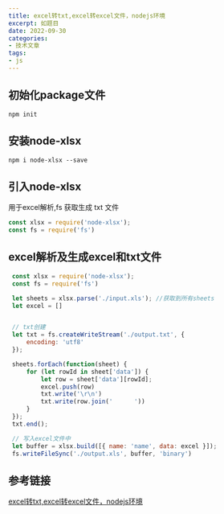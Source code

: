 ```yaml
---
title: excel转txt,excel转excel文件，nodejs环境
excerpt: 如题目
date: 2022-09-30
categories:
- 技术文章
tags:
- js
---
```


## 初始化package文件
```
npm init
```

## 安装node-xlsx
```
npm i node-xlsx --save
```

## 引入node-xlsx
用于excel解析,fs 获取生成 txt 文件
```javascript
const xlsx = require('node-xlsx');
const fs = require('fs')
```

## excel解析及生成excel和txt文件
```javascript
 const xlsx = require('node-xlsx');
 const fs = require('fs')

 let sheets = xlsx.parse('./input.xls'); //获取到所有sheets
 let excel = []


 // txt创建
 let txt = fs.createWriteStream('./output.txt', {
     encoding: 'utf8'
 });

 sheets.forEach(function(sheet) {
     for (let rowId in sheet['data']) {
         let row = sheet['data'][rowId];
         excel.push(row)
         txt.write('\r\n')
         txt.write(row.join('      '))
     }
 });
 txt.end();

 // 写入excel文件中
 let buffer = xlsx.build([{ name: 'name', data: excel }]);
 fs.writeFileSync('./output.xls', buffer, 'binary')
```

## 参考链接
[excel转txt,excel转excel文件，nodejs环境](https://zhuanlan.zhihu.com/p/59442137)


